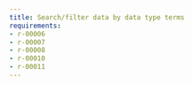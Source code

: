 ```yaml
---
title: Search/filter data by data type terms
requirements:
- r-00006
- r-00007
- r-00008
- r-00010
- r-00011
---
```



